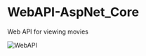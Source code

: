 # WebAPI-AspNet_Core
 Web API for viewing movies

![WebAPI](https://user-images.githubusercontent.com/5350571/59556820-f9800700-8f9f-11e9-9d4f-a5076f434af7.PNG)
